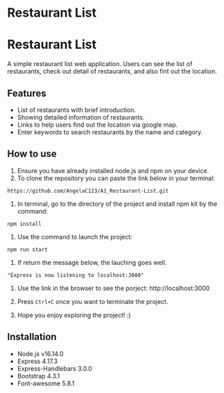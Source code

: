 # Restaurant List
# Restaurant List
A simple restaurant list web application. Users can see the list of restaurants, check out detail of restaurants, and also fint out the location.

## Features
* List of restaurants with brief introduction.
* Showing detailed information of restaurants.
* Links to help users find out the location via google map.
* Enter keywords to search restaurants by the name and category.

## How to use
1. Ensure you have already installed node.js and npm on your device.
1. To clone the repository you can paste the link below in your terminal:
```
https://github.com/AngelaC123/A1_Restaurant-List.git
```
1. In terminal, go to the directory of the project and install npm kit by the command:
```
npm install
```
1. Use the command to launch the project:
```
npm run start
```

1. If return the message below, the lauching goes well.
```
"Express is now listening to localhost:3000"
```

1. Use the link in the browser to see the porject:
http://localhost:3000

1. Press ```Ctrl+C``` once you want to terminate the project.
1. Hope you enjoy exploring the project! :)

## Installation
* Node.js v16.14.0
* Express 4.17.3
* Express-Handlebars 3.0.0
* Bootstrap 4.3.1
* Font-awesome 5.8.1

